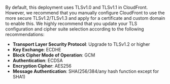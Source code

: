 By default, this deployment uses TLSv1.0 and TLSv1.1 in CloudFront. However, we recommend that you manually configure CloudFront to use the more secure TLSv1.2/TLSv1.3 and apply for a certificate and custom domain to enable this. We highly recommend that you update your TLS configuration and cipher suite selection according to the following recommendations:

  - **Transport Layer Security Protocol**: Upgrade to TLSv1.2 or higher
  - **Key Exchange**: ECDHE
  - **Block Cipher Mode of Operation**: GCM
  - **Authentication**: ECDSA
  - **Encryption Cipher**: AES256
  - **Message Authentication**: SHA(256/384/any hash function except for SHA1)
